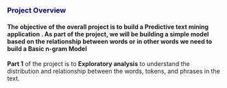 ### <span style="color:darkblue">Project Overview </span>

#### The objective of the overall project is to build a **Predictive text mining application** . As part of the project, we will be building a simple model based on the relationship between words or in other words we need to build a **Basic n-gram Model** 

**Part 1** of the project is to **Exploratory analysis** to understand the distribution and relationship between the words, tokens, and phrases in the text.
